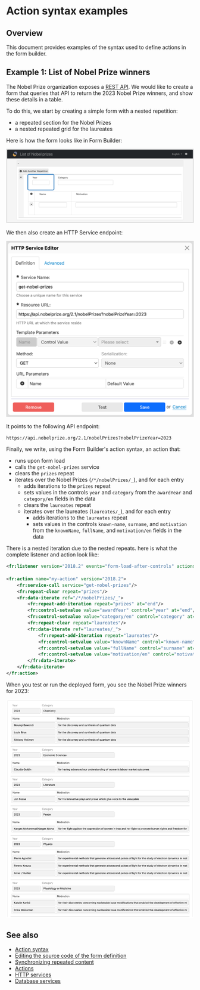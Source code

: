 # Action syntax examples
  
## Overview


This document provides examples of the syntax used to define actions in the form builder.

## Example 1: List of Nobel Prize winners

The Nobel Prize organization exposes a [REST API](https://www.nobelprize.org/about/developer-zone-2/). We would like to create a form that queries that API to return the 2023 Nobel Prize winners, and show these details in a table.

To do this, we start by creating a simple form with a nested repetition:

- a repeated section for the Nobel Prizes
- a nested repeated grid for the laureates

Here is how the form looks like in Form Builder:

![Nobel Prize form](images/action-syntax-nobel-form.png)

We then also create an HTTP Service endpoint:

![Nobel Prize service](images/action-syntax-nobel-service.png)

It points to the following API endpoint:

```
https://api.nobelprize.org/2.1/nobelPrizes?nobelPrizeYear=2023
```

Finally, we write, using the Form Builder's action syntax, an action that:

- runs upon form load
- calls the `get-nobel-prizes` service
- clears the `prizes` repeat
- iterates over the Nobel Prizes (`/*/nobelPrizes/_`), and for each entry
    - adds iterations to the `prizes` repeat
    - sets values in the controls `year` and `category` from the `awardYear` and `category/en` fields in the data
    - clears the `laureates` repeat
    - iterates over the laureates (`laureates/_`), and for each entry
        - adds iterations to the `laureates` repeat
        - sets values in the controls `known-name`, `surname`, and `motivation` from the `knownName`, `fullName`, and `motivation/en` fields in the data

There is a nested iteration due to the nested repeats. here is what the complete listener and action look like:

```xml
<fr:listener version="2018.2" events="form-load-after-controls" actions="my-action"/>

<fr:action name="my-action" version="2018.2">
    <fr:service-call service="get-nobel-prizes"/>
    <fr:repeat-clear repeat="prizes"/>
    <fr:data-iterate ref="/*/nobelPrizes/_">
        <fr:repeat-add-iteration repeat="prizes" at="end"/>
        <fr:control-setvalue value="awardYear" control="year" at="end"/>
        <fr:control-setvalue value="category/en" control="category" at="end"/>
        <fr:repeat-clear repeat="laureates"/>
        <fr:data-iterate ref="laureates/_">
            <fr:repeat-add-iteration repeat="laureates"/>
            <fr:control-setvalue value="knownName" control="known-name" at="end"/>
            <fr:control-setvalue value="fullName" control="surname" at="end"/>
            <fr:control-setvalue value="motivation/en" control="motivation" at="end"/>
        </fr:data-iterate>
    </fr:data-iterate>
</fr:action>
```

When you test or run the deployed form, you see the Nobel Prize winners for 2023:

![Nobel Prize winners](images/action-syntax-nobel-result.png)

## See also

- [Action syntax](actions-syntax.md)
- [Editing the source code of the form definition](edit-source.md)
- [Synchronizing repeated content](synchronize-repeated-content.md)
- [Actions](actions.md)
- [HTTP services](http-services.md)
- [Database services](database-services.md)
